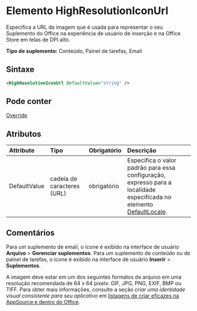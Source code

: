 # <a name="highresolutioniconurl-element"></a>Elemento HighResolutionIconUrl

Especifica a URL da imagem que é usada para representar o seu Suplemento do Office na experiência de usuário de inserção e na Office Store em telas de DPI alto.

**Tipo de suplemento:** Conteúdo, Painel de tarefas, Email

## <a name="syntax"></a>Sintaxe

```XML
<HighResolutionIconUrl DefaultValue="string" />
```

## <a name="can-contain"></a>Pode conter

[Override](override.md)

## <a name="attributes"></a>Atributos

|**Attribute**|**Tipo**|**Obrigatório**|**Descrição**|
|:-----|:-----|:-----|:-----|
|DefaultValue|cadeia de caracteres (URL)|obrigatório|Especifica o valor padrão para essa configuração, expresso para a localidade especificada no elemento [DefaultLocale](defaultlocale.md).|

## <a name="remarks"></a>Comentários

Para um suplemento de email, o ícone é exibido na interface de usuário **Arquivo**  >  **Gerenciar suplementos**. Para um suplemento de conteúdo ou de painel de tarefas, o ícone é exibido na interface de usuário **Inserir**  >  **Suplementos**.

A imagem deve estar em um dos seguintes formatos de arquivo em uma resolução recomendada de 64 x 64 pixels: GIF, JPG, PNG, EXIF, BMP ou TIFF. Para obter mais informações, consulte a seção _criar uma identidade visual consistente para seu aplicativo_ em [listagens de criar eficazes na AppSource e dentro do Office](https://docs.microsoft.com/office/dev/store/create-effective-office-store-listings).
